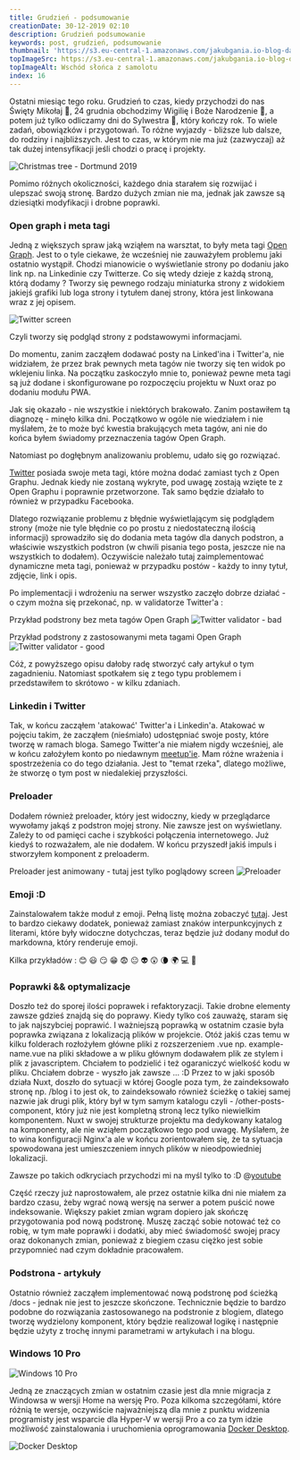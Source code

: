 ```yaml
---
title: Grudzień - podsumowanie
creationDate: 30-12-2019 02:10
description: Grudzień podsumowanie
keywords: post, grudzień, podsumowanie
thumbnail: 'https://s3.eu-central-1.amazonaws.com/jakubgania.io-blog-data/30-12-2019-grudzien-podsumowanie/thumbnail.jpg'
topImageSrc: https://s3.eu-central-1.amazonaws.com/jakubgania.io-blog-data/30-12-2019-grudzien-podsumowanie/top-image.jpg
topImageAlt: Wschód słońca z samolotu
index: 16
---
```


Ostatni miesiąc tego roku. Grudzień to czas, kiedy przychodzi do nas
Święty Mikołaj :santa:, 24 grudnia obchodzimy Wigilię i Boże Narodzenie :christmas_tree:,
a potem już tylko odliczamy dni do Sylwestra :champagne:, który kończy rok. To wiele zadań, obowiązków i przygotowań. To różne wyjazdy - bliższe lub dalsze, do rodziny i najbliższych. Jest to czas, w którym nie ma już (zazwyczaj) aż tak dużej intensyfikacji jeśli chodzi o pracę i projekty.

![Christmas tree - Dortmund 2019](https://s3.eu-central-1.amazonaws.com/jakubgania.io-blog-data/30-12-2019-grudzien-podsumowanie/xtree.jpg)

Pomimo różnych okoliczności, każdego dnia starałem się rozwijać
i ulepszać swoją stronę. Bardzo dużych zmian nie ma, jednak jak zawsze są dziesiątki modyfikacji i drobne poprawki.

### Open graph i meta tagi

Jedną z większych spraw jaką wziąłem na warsztat, to były meta tagi [Open Graph](https://ogp.me/).
Jest to o tyle ciekawe, że wcześniej nie zauważyłem problemu jaki ostatnio wystąpił. Chodzi mianowicie o wyświetlanie strony po dodaniu jako link np. na Linkedinie czy Twitterze.
Co się wtedy dzieje z każdą stroną, którą dodamy ?
Tworzy się pewnego rodzaju miniaturka strony z widokiem jakiejś grafiki lub loga strony i tytułem danej strony, która jest linkowana wraz z jej opisem.

![Twitter screen](https://s3.eu-central-1.amazonaws.com/jakubgania.io-blog-data/30-12-2019-grudzien-podsumowanie/twitter-1.PNG)

Czyli tworzy się podgląd strony z podstawowymi informacjami.

Do momentu, zanim zacząłem dodawać posty na Linked'ina i Twitter'a, nie widziałem, że przez brak pewnych meta tagów nie tworzy się ten widok po wklejeniu linka. Na początku zaskoczyło mnie to, ponieważ pewne meta tagi są już dodane i skonfigurowane po rozpoczęciu projektu w Nuxt oraz po dodaniu modułu PWA.  

Jak się okazało - nie wszystkie i niektórych brakowało. Zanim postawiłem tą diagnozę - minęło kilka dni.
Początkowo w ogóle nie wiedziałem i nie myślałem, że to może być kwestia brakujących meta tagów, ani nie do końca byłem
świadomy przeznaczenia tagów Open Graph.

Natomiast po dogłębnym analizowaniu problemu, udało się go rozwiązać.

[Twitter](https://developer.twitter.com/en/docs/tweets/optimize-with-cards/overview/markup) posiada swoje meta tagi, które można dodać zamiast tych z Open Graphu. Jednak kiedy nie zostaną wykryte, pod uwagę zostają wzięte te z Open Graphu i poprawnie przetworzone. Tak samo będzie działało to również w przypadku Facebooka.

Dlatego rozwiązanie problemu z błędnie wyświetlającym się podglądem strony (może nie tyle błędnie co po prostu z niedostateczną ilością informacji) sprowadziło się do dodania meta tagów dla danych podstron, a właściwie wszystkich podstron (w chwili pisania tego posta, jeszcze nie na wszystkich to dodałem). Oczywiście należało tutaj zaimplementować dynamiczne meta tagi, ponieważ w przypadku  postów - każdy to inny tytuł, zdjęcie, link i opis.

Po implementacji i wdrożeniu na serwer wszystko zaczęło dobrze działać - o czym można się przekonać, np. w validatorze Twitter'a :

Przykład podstrony bez meta tagów Open Graph
![Twitter validator - bad](https://s3.eu-central-1.amazonaws.com/jakubgania.io-blog-data/30-12-2019-grudzien-podsumowanie/twitter-validator-bad.PNG)

Przykład podstrony z zastosowanymi meta tagami Open Graph
![Twitter validator - good](https://s3.eu-central-1.amazonaws.com/jakubgania.io-blog-data/30-12-2019-grudzien-podsumowanie/twitter-validator-good.PNG)

Cóż, z powyższego opisu dałoby radę stworzyć cały artykuł o tym zagadnieniu. Natomiast spotkałem się z tego typu problemem i przedstawiłem to skrótowo - w kilku zdaniach.

### Linkedin i Twitter

Tak, w końcu zacząłem 'atakować' Twitter'a i Linkedin'a. Atakować w pojęciu takim, że zacząłem (nieśmiało) udostępniać swoje posty, które tworzę w ramach bloga. Samego Twitter'a nie miałem nigdy wcześniej, ale w końcu założyłem konto po niedawnym [meetup'ie](/post/30-11-2019-itcorner-tech-meetup-5-jak-zostac-dobrym-seniorem-w-it). Mam różne wrażenia i spostrzeżenia co do tego działania. Jest to "temat rzeka", dlatego możliwe, że stworzę o tym post w niedalekiej przyszłości. 

### Preloader

Dodałem również preloader, który jest widoczny, kiedy w przeglądarce wywołamy jakąś z podstron mojej strony. Nie zawsze jest on wyświetlany. Zależy to od pamięci cache i szybkości połączenia internetowego. Już kiedyś to rozważałem, ale nie dodałem. W końcu przyszedł jakiś impuls i stworzyłem komponent z preloaderm.

Preloader jest animowany - tutaj jest tylko poglądowy screen
![Preloader](https://s3.eu-central-1.amazonaws.com/jakubgania.io-blog-data/30-12-2019-grudzien-podsumowanie/preloader.png)

### Emoji :D

Zainstalowałem także moduł z emoji. Pełną listę można zobaczyć [tutaj](https://github.com/markdown-it/markdown-it-emoji/blob/master/lib/data/full.json). Jest to bardzo ciekawy dodatek, ponieważ zamiast znaków interpunkcyjnych z literami, które były widoczne dotychczas, teraz będzie już dodany moduł do markdowna, który renderuje emoji.

Kilka przykładów :
:blush: :smiley: :smirk: :grin: :fearful: :neutral_face: :alien: :astonished: :waning_crescent_moon: :earth_africa: :computer: :twisted_rightwards_arrows: 

### Poprawki && optymalizacje

Doszło też do sporej ilości poprawek i refaktoryzacji. Takie drobne elementy zawsze gdzieś znajdą się do poprawy. Kiedy tylko coś zauważę, staram się to jak najszybciej poprawić. I ważniejszą poprawką w ostatnim czasie była poprawka związana z lokalizacją plików w projekcie. Otóż jakiś czas temu w kilku folderach rozłożyłem główne pliki z rozszerzeniem .vue np. example-name.vue na pliki składowe a w pliku głównym dodawałem plik ze stylem i plik z javascriptem. Chciałem to podzielić i też ogaraniczyć wielkość kodu w pliku. Chciałem dobrze - wyszło jak zawsze ... :D Przez to w jaki sposób działa Nuxt, doszło do sytuacji w której Google poza tym, że zaindeksowało stronę np. /blog i to jest ok, to zaindeksowało również ścieżkę o takiej samej nazwie jak drugi plik, który był w tym samym katalogu czyli - /other-posts-component, który już nie jest kompletną stroną lecz tylko niewielkim komponentem. Nuxt w swojej strukturze projektu ma dedykowany katalog na komponenty, ale nie wziąłem początkowo tego pod uwagę. Myślałem, że to wina konfiguracji Nginx'a ale w końcu zorientowałem się, że ta sytuacja spowodowana jest umieszczeniem innych plików w nieodpowiedniej lokalizacji.

Zawsze po takich odkryciach przychodzi mi na myśl tylko to :D
@[youtube](https://www.youtube.com/watch?v=2-TboIuqKDY)

Część rzeczy już naprostowałem, ale przez ostatnie kilka dni nie miałem za bardzo czasu, żeby wgrać nową wersję na serwer a potem puścić nowe indeksowanie. Większy pakiet zmian wgram dopiero jak skończę przygotowania pod nową podstronę. Muszę zacząć sobie notować też co robię, w tym małe poprawki i dodatki, aby mieć świadomość swojej pracy oraz dokonanych zmian, ponieważ z biegiem czasu ciężko jest sobie przypomnieć nad czym dokładnie pracowałem.

### Podstrona - artykuły

Ostatnio również zacząłem implementować nową podstronę pod ścieżką /docs - jednak nie jest to jeszcze skończone. Technicznie będzie to bardzo podobne do rozwiązania zastosowanego na podstronie z blogiem, dlatego tworzę wydzielony komponent, który będzie realizował logikę i następnie będzie użyty z trochę innymi parametrami w artykułach i na blogu.

### Windows 10 Pro

![Windows 10 Pro](https://s3.eu-central-1.amazonaws.com/jakubgania.io-blog-data/30-12-2019-grudzien-podsumowanie/windows-10-pro.PNG)

Jedną ze znaczących zmian w ostatnim czasie jest dla mnie migracja z Windowsa w wersji Home na wersję Pro. Poza kilkoma szczegółami, które różnią te wersje, oczywiście najważniejszą dla mnie z punktu widzenia programisty jest wsparcie dla Hyper-V w wersji Pro a co za tym idzie możliwość zainstalowania i uruchomienia oprogramowania [Docker Desktop](https://docs.docker.com/docker-for-windows/install/).

![Docker Desktop](https://s3.eu-central-1.amazonaws.com/jakubgania.io-blog-data/30-12-2019-grudzien-podsumowanie/docker-desktop.PNG)